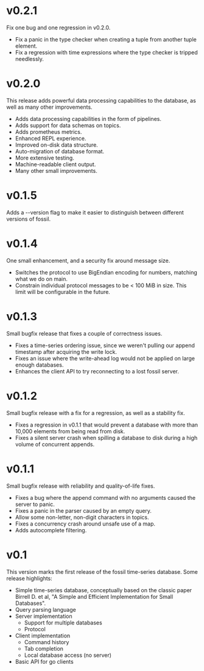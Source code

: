 # v0.2.1

Fix one bug and one regression in v0.2.0.

  * Fix a panic in the type checker when creating a tuple from another tuple element.
  * Fix a regression with time expressions where the type checker is tripped needlessly.

# v0.2.0

This release adds powerful data processing capabilities to the database,
as well as many other improvements.

  * Adds data processing capabilities in the form of pipelines.
  * Adds support for data schemas on topics.
  * Adds prometheus metrics.
  * Enhanced REPL experience.
  * Improved on-disk data structure.
  * Auto-migration of database format.
  * More extensive testing.
  * Machine-readable client output.
  * Many other small improvements.

# v0.1.5

Adds a --version flag to make it easier to distinguish between different
versions of fossil.

# v0.1.4

One small enhancement, and a security fix around message size.

  * Switches the protocol to use BigEndian encoding for numbers, matching
    what we do on main.
  * Constrain individual protocol messages to be < 100 MiB in size. This
    limit will be configurable in the future.

# v0.1.3

Small bugfix release that fixes a couple of correctness issues.

  * Fixes a time-series ordering issue, since we weren't pulling our append
    timestamp after acquiring the write lock.
  * Fixes an issue where the write-ahead log would not be applied on large
    enough databases.
  * Enhances the client API to try reconnecting to a lost fossil server.

# v0.1.2

Small bugfix release with a fix for a regression, as well as a stability fix.

  * Fixes a regression in v0.1.1 that would prevent a database with more
    than 10,000 elements from being read from disk.
  * Fixes a silent server crash when spilling a database to disk during
    a high volume of concurrent appends.

# v0.1.1

Small bugfix release with reliability and quality-of-life fixes.

  * Fixes a bug where the append command with no arguments caused the
    server to panic.
  * Fixes a panic in the parser caused by an empty query.
  * Allow some non-letter, non-digit characters in topics.
  * Fixes a concurrency crash around unsafe use of a map.
  * Adds autocomplete filtering.

# v0.1

This version marks the first release of the fossil time-series database.
Some release highlights:

  * Simple time-series database, conceptually based on the classic paper
    Birrell D. et al, "A Simple and Efficient Implementation for Small Databases".
  * Query parsing language
  * Server implementation
    * Support for multiple databases
    * Protocol
  * Client implementation
    * Command history
    * Tab completion
    * Local database access (no server)
  * Basic API for go clients
